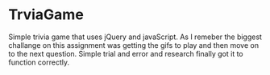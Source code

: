 # TrviaGame

Simple trivia game that uses jQuery and javaScript. As I remeber the biggest challange on this assignment was getting the gifs to play and then move on to the next question. Simple trial and error and research finally got it to function correctly.
